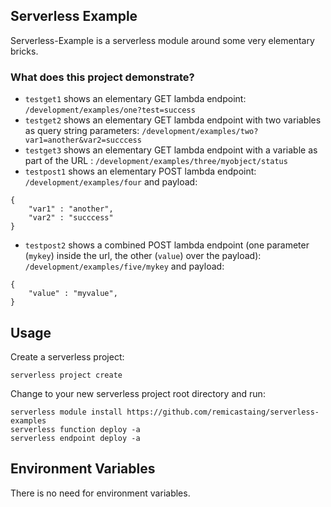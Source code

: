 ## Serverless Example
Serverless-Example is a serverless module around some very elementary bricks.

### What does this project demonstrate?
* `testget1` shows an elementary GET lambda endpoint: `/development/examples/one?test=success`
* `testget2` shows an elementary GET lambda endpoint with two variables as query string parameters: `/development/examples/two?var1=another&var2=succcess`
* `testget3` shows an elementary GET lambda endpoint with a variable as part of the URL : `/development/examples/three/myobject/status`
* `testpost1` shows an elementary POST lambda endpoint: `/development/examples/four` and payload:
```
{
    "var1" : "another",
    "var2" : "succcess"
}
```
* `testpost2` shows a combined POST lambda endpoint (one parameter (`mykey`) inside the url, the other (`value`) over the payload): `/development/examples/five/mykey` and payload:
```
{
    "value" : "myvalue",
}
```


## Usage

Create a serverless project:
```
serverless project create
```

Change to your new serverless project root directory and run:
```
serverless module install https://github.com/remicastaing/serverless-examples
serverless function deploy -a
serverless endpoint deploy -a
```

## Environment Variables
There is no need for environment variables.